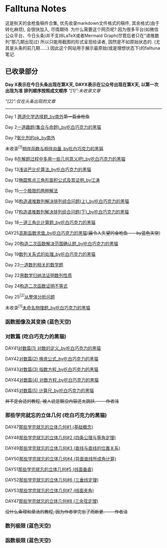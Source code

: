 # Falltuna Notes
这是秋天的金枪鱼稿件合集, 优先收录markdown文件格式的稿件, 其余格式(由于转化麻烦), 会很快加入, 尽情期待.
为什么需要这个网页呢? 因为很多平台(如微信公众平台、今日头条)并不支持LaTeX或者Mermaid Graph(尽管后者只在“递推数列”那几期出现过)
所以只能用截图的形式呈现给读者, 固然是不如原始状态的.
(尤其是头条的前几期……)
因此这个网站用于展示最原始(或是理想状态下)的falltuna笔记.
## 已收录部分
**Day X表示在今日头条出现在第X天, DAYX表示在公众号出现在第X天, 以第一次出现为准**
**排列顺序按照成文顺序**
*“[1]”:未收录文章*

*“[2]”:仅在头条出现的文章*

---
Day 1 [两道化学选择题_by南外](old_notes/ftday1.md)~~第一篇金枪鱼~~

Day 2[一道趣题(集合与命题)_by吃白巧克力的黑猫](old_notes/ftday2.md)

Day 7[氧化剂的pk_by南外](old_notes/ftday7.md)

未收录<sup>[1]</sup>[相伴函数与相伴向量_by吃白巧克力的黑猫](old_notes/falltunaday8p1.md)

Day 8[在解题过程中多用一些几何意义吧!_by吃白巧克力的黑猫](old_notes/falltunaday8p2.md)

Day 13[浅谈巴比伦算法_by吃白巧克力的黑猫](old_notes/falltunaday10.md)

Day 12[椭圆焦点三角形面积公式及其证明_by江涛](old_notes/falltunaday10(2).md)

Day 15[一个极限的两种解法](old_notes/ftday15.md)

Day 16[构造递推数列解决排列组合问题(上)_by吃白巧克力的黑猫](old_notes/ft16.md)

Day 17[构造递推数列解决排列组合问题(下)_by吃白巧克力的黑猫](old_notes/ft17.md)

Day 18[一道三角比计算题_by吃白巧克力的黑猫](old_notes/ft18.md)

DAY25[高斯函数求值_by吃白巧克力的黑猫](old_notes/ft19.md)(~~最令人失望的金枪鱼——by蓝色天空~~)

Day 20[构造二次函数解决范围确认题_by吃白巧克力的黑猫](old_notes/ft20.md)

Day 19[数列关系式的处理_by吃白巧克力的黑猫](old_notes/ftday21.md)

Day 23[一道数列相关的数学题](old_notes/ftday22.md)

Day 22[用数学归纳法证明数列性质](old_notes/ftday23.md)

Day 24[构造二次函数证明不等式](old_notes/ftday24.md)

Day 25<sup>[2]</sup>[从整体分析问题](old_notes/ftday25.md)

未收录<sup>[1]</sup>[未命名物理题_by吃白巧克力的黑猫](old_notes/ftday26.md)
### 函数图像及其变换 (蓝色天空)

### 对数篇 (吃白巧克力的黑猫)
DAY41[对数篇(1) 对数的定义_by吃白巧克力的黑猫](old_notes/ftday41.md)

DAY42[对数篇(2) 换底公式_by吃白巧克力的黑猫](old_notes/ftday42.md)

DAY43[对数篇(3) 指数方程_by吃白巧克力的黑猫](old_notes/ftday43.md)

DAY44[对数篇(4) 对数方程_by吃白巧克力的黑猫](old_notes/ftday44.md)

DAY45[对数篇(5) 计算尺_by吃白巧克力的黑猫](old_notes/ftday45.md)

~~并不是合适的教程, 被人说是既没内容还太跳跃. ——作者注~~
### 那些学完就忘的立体几何 (吃白巧克力的黑猫)
DAY47[那些学完就忘的立体几何#1 (基础概念)](old_notes/ftday47.md)

DAY48[那些学完就忘的立体几何#2 (四条公理与等角定理)](old_notes/ftday48.md)

DAY49[那些学完就忘的立体几何#3 (直线与直线的位置关系)](old_notes/ftday49.md)

DAY50[那些学完就忘的立体几何#4 (异面直线所成角计算)](old_notes/ftday50.md)

DAY51[那些学完就忘的立体几何#5 (线面垂直)](old_notes/ftday52.md)

DAY52[那些学完就忘的立体几何#6 (三垂线定理)](old_notes/ftday53.md)

DAY53[那些学完就忘的立体几何#7 (线面夹角)](old_notes/ftday54.md)

DAY47[那些学完就忘的立体几何#8 (三余弦定理)](old_notes/ftday55.md)

~~没什么条理和章法的教程, 因为作者学完忘了而断更. ——作者注~~
### 数列极限 (蓝色天空)
### 函数极限 (蓝色天空)